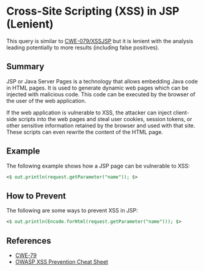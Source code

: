 # Cross-Site Scripting (XSS) in JSP (Lenient)

This query is similar to [CWE-079/XSSJSP](https://github.com/advanced-security/codeql-queries/blob/main/java/CWE-079/XSSJSP.ql) but it is lenient with the analysis leading potentially to more results (including false positives).

## Summary

JSP or Java Server Pages is a technology that allows embedding Java code in HTML pages. It is used to generate dynamic web pages which can be injected with malicious code. This code can be executed by the browser of the user of the web application.

If the web application is vulnerable to XSS, the attacker can inject client-side scripts into the web pages and steal user cookies, session tokens, or other sensitive information retained by the browser and used with that site. These scripts can even rewrite the content of the HTML page.

## Example

The following example shows how a JSP page can be vulnerable to XSS:

```jsp
<$ out.println(request.getParameter("name")); $>
```

## How to Prevent

The following are some ways to prevent XSS in JSP:

```jsp
<$ out.println(Encode.forHtml(request.getParameter("name"))); $>
```

## References

* [CWE-79](https://cwe.mitre.org/data/definitions/79.html)
* [OWASP XSS Prevention Cheat Sheet](https://cheatsheetseries.owasp.org/cheatsheets/Cross_Site_Scripting_Prevention_Cheat_Sheet.html)
